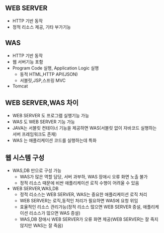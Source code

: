 ## WEB SERVER   
 - HTTP 기반 동작
 - 정적 리소스 제공, 기타 부가기능

## WAS
 - HTTP 기반 동작
 - 웹 서버기능 포함
 - Program Code 실행, Application Logic 실행
   - 동적 HTML,HTTP API(JSON)
   - 서블릿,JSP,스프링 MVC
 - Tomcat

## WEB SERVER,WAS 차이
 - WEB SERVER 도 프로그램 실행기능 가능
 - WAS 도 WEB SERVER 기능 가능
 - JAVA는 서블릿 컨테이너 기능을 제공하면 WAS(서블릿 없이 자바코드 실행하는 서버 프레임워크도 존재)
 - WAS 는 애플리케이션 코드를 실행하는데 특화

## 웹 시스템 구성
 - WAS,DB 만으로 구성 가능
   - WAS가 많은 역할 담당, 서버 과부하, WAS 장애시 오류 화면 노출 불가
   - 정적 리소스 때문에 비싼 애플리케이션 로직 수행이 어려울 수 있음
 - WEB SERVER,WAS,DB
   - 정적 리소스는 WEB SERVER, WAS는 중요한 애플리케이션 로직 처리
   - WEB SERVER는 로직,동적인 처리가 필요하면 WAS에 요청 위임
   - 효율적인 리소스 관리가능(정적 리소스 많으면 WEB SERVER 증설, 애플리케이션 리소스가 많으면 WAS 증설)
   - WAS,DB 장애시 WEB SERVER가 오류 화면 제공(WEB SERVER는 잘 죽지 않지만 WAS는 잘 죽음)

